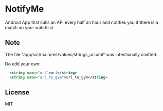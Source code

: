 # NotifyMe
Android App that calls an API every half an hour and notifies you if there is a match on your watchlist


## Note
The file "app/src/main/res/values/strings_url.xml" was intentionally omitted.

Do add your own:
```xml
  <string name="url">url</string>
  <string name="url_to_gym">url_to_gym</string>
```  

## License
[MIT](https://choosealicense.com/licenses/mit/)
